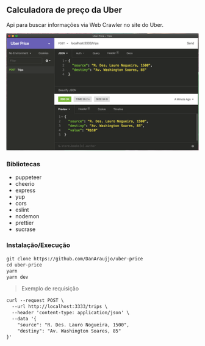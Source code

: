 ## Calculadora de preço da Uber

Api para buscar informações via Web Crawler no site do Uber.

![](uberprice.png)



### Bibliotecas

* puppeteer
* cheerio
* express
* yup
* cors
* eslint
* nodemon
* prettier
* sucrase

### Instalação/Execução

```
git clone https://github.com/DanAraujjo/uber-price
cd uber-price
yarn
yarn dev
```

> Exemplo de requisição
```
curl --request POST \
  --url http://localhost:3333/trips \
  --header 'content-type: application/json' \
  --data '{
	"source": "R. Des. Lauro Nogueira, 1500",
	"destiny": "Av. Washington Soares, 85"
}'
```
